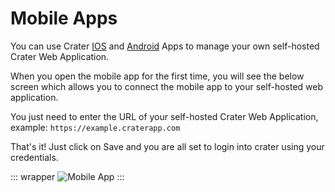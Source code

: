 # Mobile Apps

You can use Crater [IOS](https://play.google.com/store/apps/details?id=com.craterapp.app&hl=en_IN) and [Android](https://play.google.com/store/apps/details?id=com.craterapp.app) Apps to manage your own self-hosted Crater Web Application.

When you open the mobile app for the first time, you will see the below screen which allows you to connect the mobile app to your self-hosted web application.

You just need to enter the URL of your self-hosted Crater Web Application, example: `https://example.craterapp.com`

That's it! Just click on Save and you are all set to login into crater using your credentials.

::: wrapper
![Mobile App](/images/endpoint-setup.png)
:::
